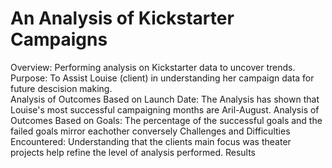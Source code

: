 # An Analysis of Kickstarter Campaigns
Overview: Performing analysis on Kickstarter data to uncover trends.
Purpose: To Assist Louise (client) in understanding her campaign data for future descision making.  
Analysis of Outcomes Based on Launch Date: The Analysis has shown that Louise's most successful campaigning months are Aril-August.
Analysis of Outcomes Based on Goals: The percentage of the successful goals and the failed goals mirror eachother conversely 
Challenges and Difficulties Encountered: Understanding that the clients main focus was theater projects help refine the level of analysis performed.
Results 
  
